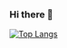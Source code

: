 ### Hi there 👋
[![Top Langs](https://github-readme-stats.vercel.app/api/top-langs/?username=fksmnok&theme=vue-dark&show_icons=true&layout=compact)](https://github.com/fksmnok/github-readme-stats)

<!--
**fksmnok/fksmnok** is a ✨ _special_ ✨ repository because its `README.md` (this file) appears on your GitHub profile.

Here are some ideas to get you started:

- 🔭 I’m currently working on ...
- 🌱 I’m currently learning ...
- 👯 I’m looking to collaborate on ...
- 🤔 I’m looking for help with ...
- 💬 Ask me about ...
- 📫 How to reach me: ...
- 😄 Pronouns: ...
- ⚡ Fun fact: ...
-->
